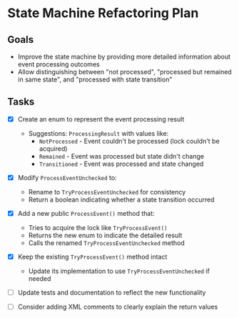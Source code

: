 # State Machine Refactoring Plan

## Goals

- Improve the state machine by providing more detailed information about event processing outcomes
- Allow distinguishing between "not processed", "processed but remained in same state", and "processed with state transition"

## Tasks

- [x] Create an enum to represent the event processing result
  - Suggestions: `ProcessingResult` with values like:
    - `NotProcessed` - Event couldn't be processed (lock couldn't be acquired)
    - `Remained` - Event was processed but state didn't change
    - `Transitioned` - Event was processed and state changed

- [x] Modify `ProcessEventUnchecked` to:
  - Rename to `TryProcessEventUnchecked` for consistency
  - Return a boolean indicating whether a state transition occurred

- [x] Add a new public `ProcessEvent()` method that:
  - Tries to acquire the lock like `TryProcessEvent()`
  - Returns the new enum to indicate the detailed result
  - Calls the renamed `TryProcessEventUnchecked` method
  
- [x] Keep the existing `TryProcessEvent()` method intact
  - Update its implementation to use `TryProcessEventUnchecked` if needed

- [ ] Update tests and documentation to reflect the new functionality

- [ ] Consider adding XML comments to clearly explain the return values 
